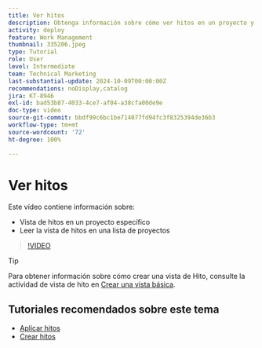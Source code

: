```yaml
---
title: Ver hitos
description: Obtenga información sobre cómo ver hitos en un proyecto y también cómo usar la vista de hitos en el área [!UICONTROL Proyecto].
activity: deploy
feature: Work Management
thumbnail: 335206.jpeg
type: Tutorial
role: User
level: Intermediate
team: Technical Marketing
last-substantial-update: 2024-10-09T00:00:00Z
recommendations: noDisplay,catalog
jira: KT-8946
exl-id: bad53b87-4033-4ce7-af04-a38cfa00de9e
doc-type: video
source-git-commit: bbdf99c6bc1be714077fd94fc3f8325394de36b3
workflow-type: tm+mt
source-wordcount: '72'
ht-degree: 100%

---
```


# Ver hitos

Este vídeo contiene información sobre:

* Vista de hitos en un proyecto específico
* Leer la vista de hitos en una lista de proyectos

>[!VIDEO](https://video.tv.adobe.com/v/335206/?quality=12&learn=on&enablevpops=1)

>[!TIP]
>
>Para obtener información sobre cómo crear una vista de Hito, consulte la actividad de vista de hito en [Crear una vista básica](/help/reporting/basic-reporting/create-a-basic-view.md).

## Tutoriales recomendados sobre este tema

* [Aplicar hitos](/help/manage-work/approval-processes-and-milestone-paths/apply-milestones.md)
* [Crear hitos](/help/administration-and-setup/approval-processes-and-milestone-paths/creating-milestones.md)

